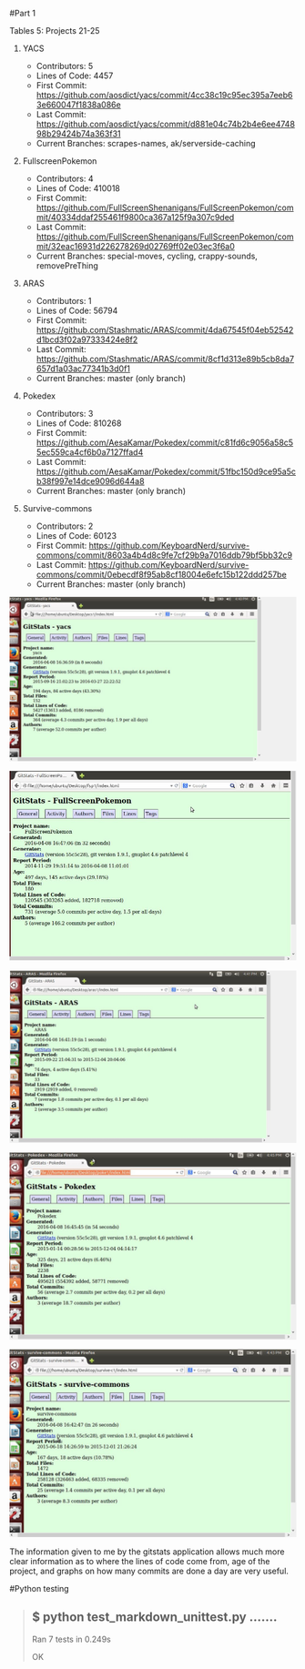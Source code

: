 #Part 1

Tables 5: Projects 21-25

1. YACS

	* Contributors: 5
	* Lines of Code: 4457
	* First Commit: https://github.com/aosdict/yacs/commit/4cc38c19c95ec395a7eeb63e660047f1838a086e
	* Last Commit: https://github.com/aosdict/yacs/commit/d881e04c74b2b4e6ee474898b29424b74a363f31
	* Current Branches: scrapes-names, ak/serverside-caching

2. FullscreenPokemon

	* Contributors: 4
	* Lines of Code: 410018
	* First Commit: https://github.com/FullScreenShenanigans/FullScreenPokemon/commit/40334ddaf255461f9800ca367a125f9a307c9ded
	* Last Commit: https://github.com/FullScreenShenanigans/FullScreenPokemon/commit/32eac16931d226278269d02769ff02e03ec3f6a0
	* Current Branches: special-moves, cycling, crappy-sounds, removePreThing

3. ARAS

	* Contributors: 1
	* Lines of Code: 56794
	* First Commit: https://github.com/Stashmatic/ARAS/commit/4da67545f04eb52542d1bcd3f02a97333424e8f2
	* Last Commit: https://github.com/Stashmatic/ARAS/commit/8cf1d313e89b5cb8da7657d1a03ac77341b3d0f1
	* Current Branches: master (only branch)

4. Pokedex

	* Contributors: 3
	* Lines of Code: 810268
	* First Commit: https://github.com/AesaKamar/Pokedex/commit/c81fd6c9056a58c55ec559ca4cf6b0a7127ffad4
	* Last Commit: https://github.com/AesaKamar/Pokedex/commit/51fbc150d9ce95a5cb38f997e14dce9096d644a8
	* Current Branches: master (only branch)

5. Survive-commons

	* Contributors: 2
	* Lines of Code: 60123
	* First Commit: https://github.com/KeyboardNerd/survive-commons/commit/8603a4b4d8c9fe7cf29b9a7016ddb79bf5bb32c9
	* Last Commit: https://github.com/KeyboardNerd/survive-commons/commit/0ebecdf8f95ab8cf18004e6efc15b122ddd257be
	* Current Branches: master (only branch)

![yacs](images/l6pics/gitstatsYACS.JPG)

![fsp](images/l6pics/gitstatsFSP.JPG)

![aras](images/l6pics/gitstatsARAS.JPG)

![poke](images/l6pics/gitstatsPokedex.JPG)

![sc](images/l6pics/gitstatsSC.JPG)

The information given to me by the gitstats application allows much more clear information as to where the lines of code come from, age of the project, and graphs on how many commits are done a day are very useful.

#Python testing

> $ python test_markdown_unittest.py 
> .......
> ----------------------------------------------------------------------
> Ran 7 tests in 0.249s
> 
> OK